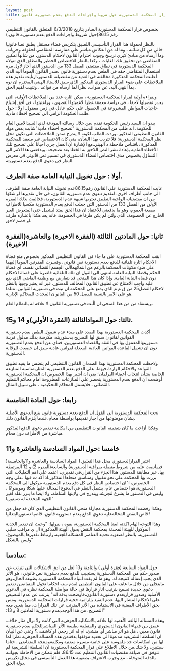 ```yaml
---
layout: post
title: بخصوص قرار المحكمة الدستورية حول شروط واجراءات الدفع بعدم دستورية قانون
---
```


بخصوص قرار المحكمة الدستورية الصادر بتاريخ 6/3/2018 المتعلق بالقانون التنظيمي رقم 86.15(حول شروط واجراءات الدفع بعدم دستورية قانون.)

بالنظر لحمولة هذا القرار التأسيسي اللصيق بتكريس قضاء مستقل يطبق نصا قانونيا خالي من كل شائبة ، وما له من انعكاس مباشر علي ممارسة المتقاضي لحقوقه وحرياته، وما أرساه من مبادئ كبري ترسخ وجوب احترام القانون لاحكام الدستور، من شانها تمكين المتقاضي من تحقيق تلك الغايات ، وكذا بالنظر للاختصاص الخطير والمطلق الذي تتولاه المحكمة الدستورية في نطاق مقتضي الفصل 133 من الدستور الذي أجاز لأول مرة استعمال المتقاضي حقه في الطعن بعدم دستورية قانون ،صدر القانون الموما اليه،الذي أعلنت المحكمة المذكورة مخالفته في العديد من مقتضياته للدستور،ارتأيت تقديم هذه الملاحظات علي ضوء القرار الدستوري المذكور الذي سبق للاستاذ الهيني المحترم ان نوه بما انتهي اليه، عن صواب، نظرا لما أرساه من قواعد ، وتثبيت لقيم الحق .

وبقراءة أولية لقرار المحكمة الدستورية ، يمكن اثارة عدد من الملاحظات الأولية، التي يجدر تفصيلها لاحقا ، في دراسة معمقة،نظرا لاهميتها القصوي ، وراهنيتها ، في أفق إشباع حاجيات المواطن المشروعة في الحصول علي حكم عادل،في زمن معقول.
اولا : حول طلب الحكومة الرامي الي تصحيح اخطاء مادية.

يبدو ان السيد رئيس الحكومة تقدم ،من خلال رسالته المودعة لدي السيدالامين العام للحكومة، انه طلب من المحكمة الدستورية  "تصحيح اخطاء مادية"شابت بعض مواد القانون التنظيمي المذكور ،وردت الطلب لكونه لا يندرج ضمن الملاحظات التي تكون محل نظر المحكمة الدستورية؛
فلا تثريب بهذا الشأن، متي كان الاختصاص غير منعقد للمحكمة المذكورة ،باقتباس ملاحظة ذ الهيني.مع الإشارة ان العمل جري احيانا علي تصحيح  تلك الأخطاء المادية  بإعادة نشر النص اللاحق به الخطا بعد تصحيحه.
ويدفعني هذا الامر الي التساؤل بخصوص مدي اختصاص القضاء الدستوري في تفسير نص قانوني في معرض النظر في دعوي الدفع بعدم دستوريته.

## أولا : حول تخويل النيابة العامة صفة الطرف.

عابت المحكمة الدستورية علي القانون رقم86.15عدم تخويله النيابة العامة صفة الطرف، الي جانب أطراف اخري، لتقديم دعوي عدم دستورية القانون، في حال تقديرها او شكها من ان مقتضياته الواجبة  التطبيق تعتريها شبهة عدم الدستورية، فخالفت بذلك الفقرة الأولي من الفصل 133 من الدستور التي جعلت الدفع بعدم الدستورية مكسبا للاطراف بصيغة العموم، وهو ما يدفعني للاعتقاد ان هذا الحق يمتد ليشمل حتي المتعرض الغير الخارج عن الخصومة، الذي ولئن لم يكن طرفا  في الخصومة، فانه يعد هكذا باعتباره طرف او خصم لاحق.

## ثانيا: حول المادتين الثالثة (الفقرة الاخيرة) والعاشرة(الفقرة الاخيرة)

ابقت المحكمة الدستورية علي ما جاء في القانون التنظيمي المذكور بخصوص منع قضاة الاحكام اثارة تلقائية للدفع بعدم دستورية نص قانوني، وفسرت الفقرتين الموما إليهما علي ضوء مكونات المحكمةبالرغم من انتمائهماالي الجسم القضائي نفسه، اي قضاة الحكم وقضاة النيابة العامة،لتنتهي الي القول ان تلك التلقائية قاصرة علي قضاة الاحكام دون قضاة النيابة العامة.
وإذا كان هذا المنحي قد يتعارض مع وظيفة القاضي الذي يقع عليه واجب الامتناع عن تطبيق القانون المخالف للدستور، غير انه يعتبر وجيها بالنظر لاحكام الفصل25 من ق م م الذي يمنع علي المحكمة ان تبت في دستورية القوانين، مثلما هو علي الامر بالنسبة للفصل 50 من القانو ن المحدث للمحاكم الإدارية.

ويستفاد من   من هذا المنحي ان ألَّبت في دستورية القانون لا علاقة له بالنظام العام.

## ثالثا: حول الموادالثالثة (الفقرة الأولي)و 14 و15.

أكدت المحكمة الدستورية بهذا الصدد علي مبدء عدم شمول الطعن بعدم دستورية القوانين لقانو ن سبق لها التصريح  بدستوريته، مكرسة بذلك مدلول قرينة دستوريتهاالمعمول بها في  الفقه والقضاء الدستوريين، فتناي عن الدفع بعدم الدستورية  دون ان تشمل القاعدة القوانين العادية المعدلة لقوانين عادية سبق ان خضعت للرقابة الدستورية.

ولاحظت المحكمة الدستورية بهذا الصددان القانون التنظيمي لم يتضمن ما يفيد تطبيق القواعد والاحكام الواردة فيهما، علي الدفع بعدم الدستورية المثاربمناسبة المنازعة الخاصة بشأن انتخاب أعضاء البرلمان؛
بقي ان أشير بهذا الخصوص ان المحكمة الدستورية أوضحت ان الدفع بعدم الدستورية ينحصر علي المنازعات المطروحة امام محاكم التنظيم القضائي ، فلايشمل المحاكم التحكيمية ، علي سبيل المثال.

## رابعا: حول المادة الخامسة

نحت المحكمة الدستورية الي القول ان الدفع بعدم  دستورية قانون يتبع  الدعوي الأصلية بشأن موضوعها  من اجبار تقديمها بواسطة محام،عندما يلزم القانون ذلك.

وهكذا أزاحت ما كان يتضمنه القانو ن التنظيمي من امكانية تقديم دعوي الدفع المذكور مباشرة من الأطراف  دون محام.

## خامسا :حول المواد السادسة والعاشرة و11

اعتبر القرارالدستوري محل هذا التعليق ا المواد السادسة والعاشرة و11والخامسة( فيمانصت عليه من شروط متصلة بمراقبة الدستورية) والسابعة(الفقرة 2) و 12 المرتبطة بها، غير مطابقة للدستور. هذا  الجزء من القرار،في تقديري، اعتمد علي اهم التعليلات التي بررت بها المحكمة  علي نحو مقبول ومتناسق منحاها  المذكور،اذ أكد ت فيها ،علي وجه الخصوص، ا"ان اختصاص النظر في كل دفع بعدم الدستورية موكول الي المحكمة الدستورية،هو اختصاص عام، يشمل النظر في الدفوع المحالة عليها شكلا وموضوعًا ، وليس في الدستور ما يشرع لتجزيئه،ويندرج في ولايتها الشاملة، ولا ايضا ما يبرر نقله لغير الجهة المحددة له دستوريا"

وهكذا رفضت  المحكمة  الدستورية  مجاراة منحي القانون التنظيمي الذي كان قد جعل من قاض النقض المحالةعليه دعوي  الدفع بعدم دستورية قانون، قاضيا دستورياابتدائيا !

وهذا التوجه  الهام اكدته ايضا المحكمة الدستورية، بقوة ، بقولها:
"وحيث  ان تقدير الجدية الموكول للهيئة المحدثة بمحكمة النقض،يحول الهيئة المذكورة ال ي مراقب سلبي للدستورية، بالنظر لصعوبة تحديد العناصر المشكلة للجدية،وارتباط تقديرها بالموضوع، وليس بالشكل"

## سادسا:

حول المواد  السابعة (فقرة أولي )  والثامنة  و13
لعل من ادق الاشكالات التي تترتب عن صدور حكم من المحكمة الدستورية يستجيب للدفع بعدم دستورية نص قانوني ، هو الأثر الذي يجب إعماله كنتيجة  له، وهو  ما لم يفت انتباه المحكمة الدستورية بطبيعة الحال،وهو مايتجلي من خلال ما عابته علي القانون التظيمي لعدم سنه احكاما تخول المتقاضين تقديم دعوي جديدة تسمح بترتيب آثار قرارها في حالة مواصلة المحكمة نظره في الدعوي الأصلية وصدور قراربعدم دستورية القانون،فأوضحت بدقة انه" يترتب عن عدم التنصيص  علي الاحكام المشار اليها، عدم التقيد بإلزامية حجية قرارات المحكمة الدستورية، ومس بحق  الأطراف المعنية في الاستفادة  من الأثر المترتب عن تلك القرارات، مما يتعين  معه  التصريح، من هذا الوجه،بعدم دستورية المادتين 8 و 13؛"

 وهذه المسالة البالغة الأهمية لها علاقة بالاشكالية الجوهرية التي كانت ولا  تزال مثار  خلاف. عميق بين فقهاء القانون الدستوري والمتعلقة بطبيعة الأثر المباشرللحكم بعدم دستورية  قانون معين،، هل هو اثر مباشر  او. منشئ، ام له  اثر رجعي او كاشف،،؟
وغني عن البيان ان السلطة التشريعية  مدعوة الي تحديد  موقفها بدقةمن هذه المسالة الجوهرية  نظرا  لما لها  من انعكاسات جد ملموسة علي خاتمة مسيرة مضنية  ومكلفةومنتجة للمتقاضي .
ختاما  سيتبين، ولا شك،من خلال الاطلاع  علي قرار المحكمة الدستورية ان السلطة التشريعية لم تتوفق في صياغة مقتضيات القانون التنظيم عدد 86.15، فلم تتمكن  من الاحاطة بجوانبه بالدقة المتوخاة ، مع وجوب الاعتراف بصعوبة هذا العمل التأسيسي في مجال تكريس دولة الحق.